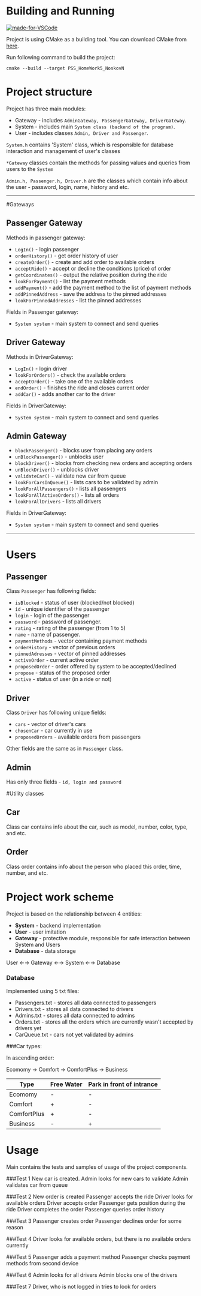 # Building and Running
[![made-for-VSCode](https://img.shields.io/badge/Made%20for-VSCode-1f425f.svg)](https://code.visualstudio.com/)

Project is using CMake as a building tool.
You can download CMake from [here](https://cmake.org/download/).

Run following command to build the project:

```
cmake --build --target PSS_HomeWork5_NoskovN
```

# Project structure

Project has three main modules: 
* Gateway - includes `AdminGateway, PassengerGateway, DriverGateway`.
* System - includes main `System class (backend of the program)`.
* User - includes classes `Admin, Driver and Passenger`.

`System.h` contains 'System' class, which is responsible for database interaction and management of user's classes

`*Gateway` classes contain the methods for passing values and queries from users to the `System`

`Admin.h, Passenger.h, Driver.h` are the classes which contain info about the user - password, login, name, history and etc.
___
#Gateways
## Passenger Gateway

Methods in passenger gateway:

* `LogIn()`  - login passenger
* `orderHistory()` - get order history of user
* `createOrder()` - create and add order to available orders
* `acceptRide()` - accept or decline the conditions (price) of order
* `getCoordinates()` - output the relative position during the ride
* `lookForPayment()` - list the payment methods
* `addPayment()` - add the payment method to the list of payment methods
* `addPinnedAddress` - save the address to the pinned addresses
* `lookForPinnedAddresses` - list the pinned addresses

Fields in Passenger gateway:
* `System system` - main system to connect and send queries

## Driver Gateway

Methods in DriverGateway:

* `LogIn()`  - login driver
* `lookForOrders()` - check the available orders
* `acceptOrder()` - take one of the available orders
* `endOrder()` - finishes the ride and closes current order
* `addCar()` - adds another car to the driver

Fields in DriverGateway:
* `System system` - main system to connect and send queries

## Admin Gateway

* `blockPassenger()`  - blocks user from placing any orders
* `unBlockPassenger()`  - unblocks user
* `blockDriver()` - blocks from checking new orders and accepting orders
* `unBlockDriver()` - unblocks driver
* `validateCar()` - validate new car from queue
* `lookForCarsInQueue()` - lists cars to be validated by admin
* `lookForAllPassengers()` - lists all passengers
* `lookForAllActiveOrders()` - lists all orders
* `lookForAllDrivers` - lists all drivers

Fields in DriverGateway:
* `System system` - main system to connect and send queries

___
# Users
## Passenger
Class `Passenger` has following fields:
* `isBlocked` - status of user (blocked/not blocked)
* `id` - unique identifier of the passenger
* `login` - login of the passenger
* `password` - password of passenger.
* `rating` - rating of the passenger (from 1 to 5)
* `name` - name of passenger.
* `paymentMethods` - vector containing payment methods
* `orderHistory` - vector of previous orders
* `pinnedAdresses` - vector of pinned addresses
* `activeOrder` - current active order
* `proposedOrder` - order offered by system to be accepted/declined
* `propose` - status of the proposed order
* `active` - status of user (in a ride or not)

## Driver

Class `Driver` has following unique fields:

* `cars` - vector of driver's cars 
* `chosenCar` - car currently in use
* `proposedOrders` - available orders from passengers

Other fields are the same as in `Passenger` class.

## Admin

Has only three fields - `id, login and password`

#Utility classes
## Car
Class car contains info about the car, such as model, number, color, type, and etc.

## Order
Class order contains info about the person who placed this order, time, number, and etc.
# Project work scheme

Project is based on the relationship between 4 entities:
* **System** - backend implementation
* **User** - user imitation
* **Gateway** - protective module, responsible for safe interaction between System and Users
* **Database** - data storage

User ←→ Gateway ←→ System ←→ Database

### Database
Implemented using 5 txt files:

* Passengers.txt - stores all data connected to passengers
* Drivers.txt - stores all data connected to drivers
* Admins.txt - stores all data connected to admins
* Orders.txt - stores all the orders which are currently wasn't accepted by drivers yet
* CarQueue.txt - cars not yet validated by admins

###Car types:

In ascending order:

Ecomomy → Comfort → ComfortPlus → Business

Type | Free Water | Park in front of intrance
------------- | ------------- | --------------
Ecomomy | - | -
Comfort  | +| -
ComfortPlus  | +|-
Business | -|+


# Usage
Main contains the tests and samples of usage of the project components.

###Test 1
New car is created.
Admin looks for new cars to validate
Admin validates car from queue

###Test 2
New order is created
Passenger accepts the ride
Driver looks for available orders
Driver accepts order
Passenger gets position during the ride
Driver completes the order
Passenger queries order history

###Test 3
Passenger creates order
Passenger declines order for some reason

###Test 4
Driver looks for available orders, but there is no available orders currently

###Test 5
Passenger adds a payment method
Passenger checks payment methods from second device

###Test 6
Admin looks for all drivers
Admin blocks one of the drivers

###Test 7
Driver, who is not logged in tries to look for orders